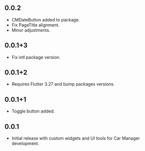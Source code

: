 ## 0.0.2

- CMDateButton added to package.
- Fix PageTitle alignment.
- Minor adjustments.

## 0.0.1+3

- Fix intl package version.

## 0.0.1+2

- Requires Flutter 3.27 and bump packages versions.

## 0.0.1+1

- Toggle button added.

## 0.0.1

- Initial release with custom widgets and UI tools for Car Manager development.